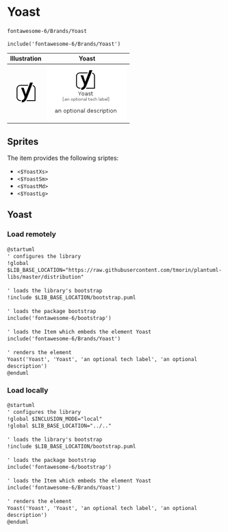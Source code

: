 # Yoast


```text
fontawesome-6/Brands/Yoast
```

```text
include('fontawesome-6/Brands/Yoast')
```



| Illustration | Yoast |
| :---: | :---: |
| ![illustration for Illustration](../../fontawesome-6/Brands/Yoast.png) | ![illustration for Yoast](../../fontawesome-6/Brands/Yoast.Local.png) |



## Sprites
The item provides the following sriptes:

- `<$YoastXs>`
- `<$YoastSm>`
- `<$YoastMd>`
- `<$YoastLg>`





## Yoast

### Load remotely
```plantuml
@startuml
' configures the library
!global $LIB_BASE_LOCATION="https://raw.githubusercontent.com/tmorin/plantuml-libs/master/distribution"

' loads the library's bootstrap
!include $LIB_BASE_LOCATION/bootstrap.puml

' loads the package bootstrap
include('fontawesome-6/bootstrap')

' loads the Item which embeds the element Yoast
include('fontawesome-6/Brands/Yoast')

' renders the element
Yoast('Yoast', 'Yoast', 'an optional tech label', 'an optional description')
@enduml
```

### Load locally
```plantuml
@startuml
' configures the library
!global $INCLUSION_MODE="local"
!global $LIB_BASE_LOCATION="../.."

' loads the library's bootstrap
!include $LIB_BASE_LOCATION/bootstrap.puml

' loads the package bootstrap
include('fontawesome-6/bootstrap')

' loads the Item which embeds the element Yoast
include('fontawesome-6/Brands/Yoast')

' renders the element
Yoast('Yoast', 'Yoast', 'an optional tech label', 'an optional description')
@enduml
```

